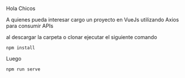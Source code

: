 Hola Chicos

A quienes pueda interesar cargo un proyecto en VueJs utilizando Axios para consumir APIs


al descargar la carpeta o clonar ejecutar el siguiente comando
```
npm install
```

Luego 

```
npm run serve
```
